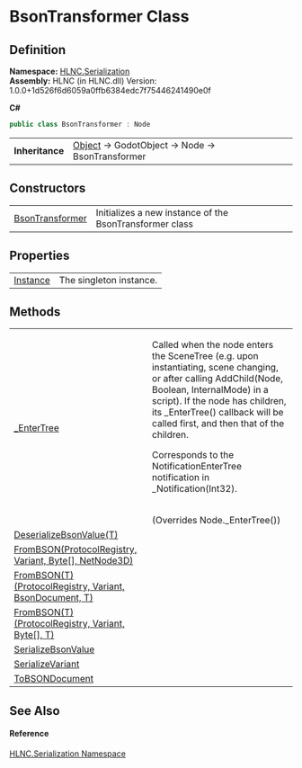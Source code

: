 # BsonTransformer Class




## Definition
**Namespace:** <a href="N_HLNC_Serialization">HLNC.Serialization</a>  
**Assembly:** HLNC (in HLNC.dll) Version: 1.0.0+1d526f6d6059a0ffb6384edc7f75446241490e0f

**C#**
``` C#
public class BsonTransformer : Node
```

<table><tr><td><strong>Inheritance</strong></td><td><a href="https://learn.microsoft.com/dotnet/api/system.object" target="_blank" rel="noopener noreferrer">Object</a>  →  GodotObject  →  Node  →  BsonTransformer</td></tr>
</table>



## Constructors
<table>
<tr>
<td><a href="M_HLNC_Serialization_BsonTransformer__ctor">BsonTransformer</a></td>
<td>Initializes a new instance of the BsonTransformer class</td></tr>
</table>

## Properties
<table>
<tr>
<td><a href="P_HLNC_Serialization_BsonTransformer_Instance">Instance</a></td>
<td>The singleton instance.</td></tr>
</table>

## Methods
<table>
<tr>
<td><a href="M_HLNC_Serialization_BsonTransformer__EnterTree">_EnterTree</a></td>
<td><p>Called when the node enters the SceneTree (e.g. upon instantiating, scene changing, or after calling AddChild(Node, Boolean, InternalMode) in a script). If the node has children, its _EnterTree() callback will be called first, and then that of the children.</p><p>

Corresponds to the NotificationEnterTree notification in _Notification(Int32).</p><br />(Overrides Node._EnterTree())</td></tr>
<tr>
<td><a href="M_HLNC_Serialization_BsonTransformer_DeserializeBsonValue__1">DeserializeBsonValue(T)</a></td>
<td> </td></tr>
<tr>
<td><a href="M_HLNC_Serialization_BsonTransformer_FromBSON">FromBSON(ProtocolRegistry, Variant, Byte[], NetNode3D)</a></td>
<td> </td></tr>
<tr>
<td><a href="M_HLNC_Serialization_BsonTransformer_FromBSON__1">FromBSON(T)(ProtocolRegistry, Variant, BsonDocument, T)</a></td>
<td> </td></tr>
<tr>
<td><a href="M_HLNC_Serialization_BsonTransformer_FromBSON__1_1">FromBSON(T)(ProtocolRegistry, Variant, Byte[], T)</a></td>
<td> </td></tr>
<tr>
<td><a href="M_HLNC_Serialization_BsonTransformer_SerializeBsonValue">SerializeBsonValue</a></td>
<td> </td></tr>
<tr>
<td><a href="M_HLNC_Serialization_BsonTransformer_SerializeVariant">SerializeVariant</a></td>
<td> </td></tr>
<tr>
<td><a href="M_HLNC_Serialization_BsonTransformer_ToBSONDocument">ToBSONDocument</a></td>
<td> </td></tr>
</table>

## See Also


#### Reference
<a href="N_HLNC_Serialization">HLNC.Serialization Namespace</a>  
